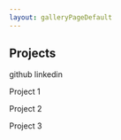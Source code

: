 ```yaml
---
layout: galleryPageDefault
---
```




## Projects


github linkedin



Project 1

Project 2 

Project 3

